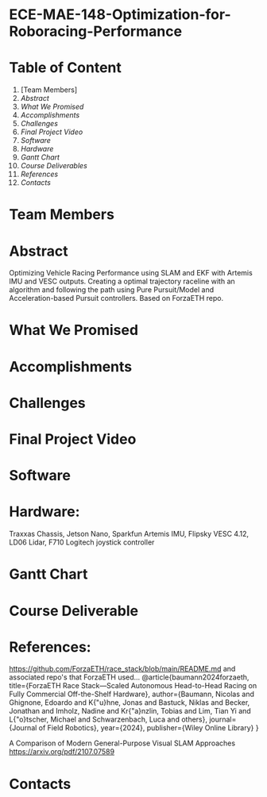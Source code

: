 # ECE-MAE-148-Optimization-for-Roboracing-Performance

# Table of Content
1. [Team Members]
2. _Abstract_
3. _What We Promised_
4. _Accomplishments_
5. _Challenges_
6. _Final Project Video_
7. _Software_
8. _Hardware_
9. _Gantt Chart_
10. _Course Deliverables_
11. _References_
12. _Contacts_

# Team Members

# Abstract
Optimizing Vehicle Racing Performance using SLAM and EKF with Artemis IMU and VESC outputs. Creating a optimal trajectory raceline with an algorithm and following the path using Pure Pursuit/Model and Acceleration-based Pursuit controllers. Based on ForzaETH repo.

# What We Promised

# Accomplishments

# Challenges

# Final Project Video

# Software

# Hardware:
Traxxas Chassis,
Jetson Nano,
Sparkfun Artemis IMU,
Flipsky VESC 4.12,
LD06 Lidar,
F710 Logitech joystick controller

# Gantt Chart

# Course Deliverable

# References:
https://github.com/ForzaETH/race_stack/blob/main/README.md
and associated repo's that ForzaETH used...
@article{baumann2024forzaeth,
  title={ForzaETH Race Stack—Scaled Autonomous Head-to-Head Racing on Fully Commercial Off-the-Shelf Hardware},
  author={Baumann, Nicolas and Ghignone, Edoardo and K{\"u}hne, Jonas and Bastuck, Niklas and Becker, Jonathan and Imholz, Nadine and Kr{\"a}nzlin, Tobias and Lim, Tian Yi and L{\"o}tscher, Michael and Schwarzenbach, Luca and others},
  journal={Journal of Field Robotics},
  year={2024},
  publisher={Wiley Online Library}
}

A Comparison of Modern General-Purpose Visual SLAM Approaches
https://arxiv.org/pdf/2107.07589

# Contacts

